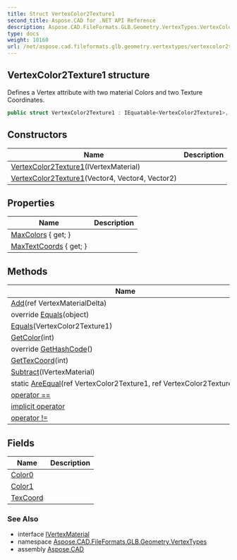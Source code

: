 ```yaml
---
title: Struct VertexColor2Texture1
second_title: Aspose.CAD for .NET API Reference
description: Aspose.CAD.FileFormats.GLB.Geometry.VertexTypes.VertexColor2Texture1 struct. Defines a Vertex attribute with two material Colors and two Texture Coordinates
type: docs
weight: 10160
url: /net/aspose.cad.fileformats.glb.geometry.vertextypes/vertexcolor2texture1/
---
```

## VertexColor2Texture1 structure

Defines a Vertex attribute with two material Colors and two Texture Coordinates.

```csharp
public struct VertexColor2Texture1 : IEquatable<VertexColor2Texture1>, IVertexMaterial
```

## Constructors

| Name | Description |
| --- | --- |
| [VertexColor2Texture1](vertexcolor2texture1/#constructor)(IVertexMaterial) |  |
| [VertexColor2Texture1](vertexcolor2texture1/#constructor_1)(Vector4, Vector4, Vector2) |  |

## Properties

| Name | Description |
| --- | --- |
| [MaxColors](../../aspose.cad.fileformats.glb.geometry.vertextypes/vertexcolor2texture1/maxcolors/) { get; } |  |
| [MaxTextCoords](../../aspose.cad.fileformats.glb.geometry.vertextypes/vertexcolor2texture1/maxtextcoords/) { get; } |  |

## Methods

| Name | Description |
| --- | --- |
| [Add](../../aspose.cad.fileformats.glb.geometry.vertextypes/vertexcolor2texture1/add/)(ref VertexMaterialDelta) |  |
| override [Equals](../../aspose.cad.fileformats.glb.geometry.vertextypes/vertexcolor2texture1/equals/#equals_1)(object) |  |
| [Equals](../../aspose.cad.fileformats.glb.geometry.vertextypes/vertexcolor2texture1/equals/#equals)(VertexColor2Texture1) |  |
| [GetColor](../../aspose.cad.fileformats.glb.geometry.vertextypes/vertexcolor2texture1/getcolor/)(int) |  |
| override [GetHashCode](../../aspose.cad.fileformats.glb.geometry.vertextypes/vertexcolor2texture1/gethashcode/)() |  |
| [GetTexCoord](../../aspose.cad.fileformats.glb.geometry.vertextypes/vertexcolor2texture1/gettexcoord/)(int) |  |
| [Subtract](../../aspose.cad.fileformats.glb.geometry.vertextypes/vertexcolor2texture1/subtract/)(IVertexMaterial) |  |
| static [AreEqual](../../aspose.cad.fileformats.glb.geometry.vertextypes/vertexcolor2texture1/areequal/)(ref VertexColor2Texture1, ref VertexColor2Texture1) |  |
| [operator ==](../../aspose.cad.fileformats.glb.geometry.vertextypes/vertexcolor2texture1/op_equality/) |  |
| [implicit operator](../../aspose.cad.fileformats.glb.geometry.vertextypes/vertexcolor2texture1/op_implicit/) |  |
| [operator !=](../../aspose.cad.fileformats.glb.geometry.vertextypes/vertexcolor2texture1/op_inequality/) |  |

## Fields

| Name | Description |
| --- | --- |
| [Color0](../../aspose.cad.fileformats.glb.geometry.vertextypes/vertexcolor2texture1/color0/) |  |
| [Color1](../../aspose.cad.fileformats.glb.geometry.vertextypes/vertexcolor2texture1/color1/) |  |
| [TexCoord](../../aspose.cad.fileformats.glb.geometry.vertextypes/vertexcolor2texture1/texcoord/) |  |

### See Also

* interface [IVertexMaterial](../ivertexmaterial/)
* namespace [Aspose.CAD.FileFormats.GLB.Geometry.VertexTypes](../../aspose.cad.fileformats.glb.geometry.vertextypes/)
* assembly [Aspose.CAD](../../)


